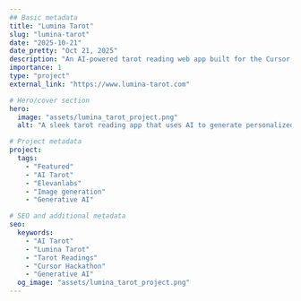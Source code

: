 ```yaml
---
## Basic metadata
title: "Lumina Tarot"
slug: "lumina-tarot"
date: "2025-10-21"
date_pretty: "Oct 21, 2025"
description: "An AI-powered tarot reading web app built for the Cursor Hackathon,  using generative AI for visuals and LLMs for accurate, personalized readings."
importance: 1
type: "project"
external_link: "https://www.lumina-tarot.com"

# Hero/cover section
hero:
  image: "assets/lumina_tarot_project.png"
  alt: "A sleek tarot reading app that uses AI to generate personalized spreads and interpretations."

# Project metadata
project:
  tags:
    - "Featured"
    - "AI Tarot"
    - "Elevanlabs"
    - "Image generation"
    - "Generative AI"

# SEO and additional metadata
seo:
  keywords:
    - "AI Tarot"
    - "Lumina Tarot"
    - "Tarot Readings"
    - "Cursor Hackathon"
    - "Generative AI"
  og_image: "assets/lumina_tarot_project.png"
---
```


